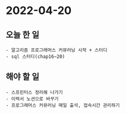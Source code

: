 # 2022-04-20

## 오늘 한 일
```
- 알고리즘 프로그래머스 커뮤러닝 시작 + 스터디
- sql 스터디(chap16~20)
```

## 해야 할 일
```
- 스프린터스 정리해 나가기
- 이력서 노션으로 바꾸기
- 프로그래머스 커뮤러닝 매일 출석, 접속시간 관리하기
```
